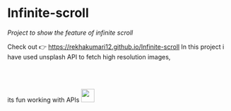 # Infinite-scroll
<em>Project to show the feature of infinite scroll</em>

Check out 👉 https://rekhakumari12.github.io/Infinite-scroll
In this project i have used unsplash API to fetch high resolution images, 

its fun working with APls <img src="https://emojis.slackmojis.com/emojis/images/1536350972/4592/blob-wink.gif?1536350972 " width="30" style="margin-top:50px">
